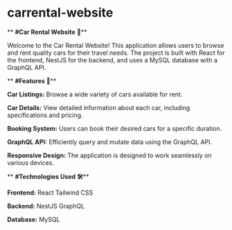 # carrental-website
   ** **#Car Rental Website** 🚗**
  
Welcome to the Car Rental Website! 
This application allows users to browse and rent quality cars for their travel needs.
The project is built with React for the frontend, NestJS for the backend, and uses a MySQL database with a GraphQL API.

   ** **#Features 🌟****

**Car Listings:** Browse a wide variety of cars available for rent.

**Car Details:** View detailed information about each car, including specifications and pricing.

**Booking System:** Users can book their desired cars for a specific duration.

**GraphQL API:** Efficiently query and mutate data using the GraphQL API.

**Responsive Design:** The application is designed to work seamlessly on various devices.

   ** **#Technologies Used 🛠️****

**Frontend:**
  React
  Tailwind CSS

**Backend:**
  NestJS
  GraphQL

**Database:**
 MySQL
